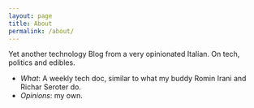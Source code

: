 ```yaml
---
layout: page
title: About
permalink: /about/
---
```


Yet another technology Blog from a very opinionated Italian. On tech, politics and edibles.


* *What*: A weekly tech doc, similar to what my buddy Romin Irani and Richar Seroter do.
* *Opinions*: my own.
